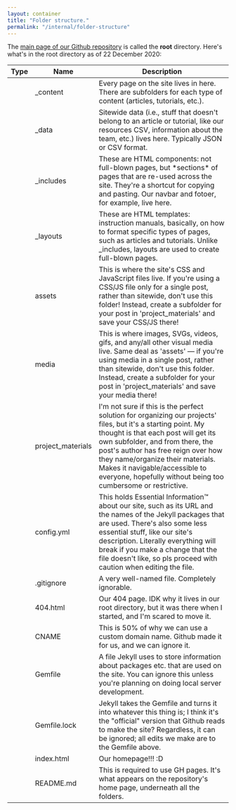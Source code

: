 ```yaml
---
layout: container
title: "Folder structure."
permalink: "/internal/folder-structure"
---
```


The <a href = "https://github.com/freethedataproject/freethedataproject.github.io" target = "_blank">main page of our Github repository</a> is called the **root** directory. Here's what's in the root directory as of 22 December 2020: 

<table class="uk-table uk-table-middle uk-table-striped uk-table-small ">
<thead>
<tr>
<th>Type</th>
<th>Name</th>
<th>Description</th>
</tr>
</thead>

<tr>
<td><span uk-icon="icon: folder"></span> </td>
<td>_content</td>
<td>Every page on the site lives in here. There are subfolders for each type of content (articles, tutorials, etc.). </td>
</tr>

<tr>
<td><span uk-icon="icon: folder"></span> </td>
<td>_data</td>
<td>Sitewide data (i.e., stuff that doesn't belong to an article or tutorial, like our resources CSV, information about the team, etc.) lives here. Typically JSON or CSV format.</td>
</tr>

<tr>
<td><span uk-icon="icon: folder"></span> </td>
<td>_includes</td>
<td>These are HTML components: not full-blown pages, but *sections* of pages that are re-used across the site. They're a shortcut for copying and pasting. Our navbar and fotoer, for example, live here. </td>
</tr>

<tr>
<td><span uk-icon="icon: folder"></span> </td>
<td>_layouts</td>
<td>These are HTML templates: instruction manuals, basically, on how to format specific types of pages, such as articles and tutorials. Unlike _includes, layouts are used to create full-blown pages.</td>
</tr>

<tr>
<td><span uk-icon="icon: folder"></span> </td>
<td>assets</td>
<td>This is where the site's CSS and JavaScript files live. If you're using a CSS/JS file only for a single post, rather than sitewide, don't use this folder! Instead, create a subfolder for your post in 'project_materials' and save your CSS/JS there!</td>
</tr>

<tr>
<td><span uk-icon="icon: folder"></span> </td>
<td>media</td>
<td>This is where images, SVGs, videos, gifs, and any/all other visual media live. Same deal as 'assets' — if you're using media in a single post, rather than sitewide, don't use this folder. Instead, create a subfolder for your post in 'project_materials' and save your media there! </td>
</tr>

<tr>
<td><span uk-icon="icon: folder"></span> </td>
<td>project_materials</td>
<td>I'm not sure if this is the perfect solution for organizing our projects' files, but it's a starting point. My thought is that each post will get its own subfolder, and from there, the post's author has free reign over how they name/organize their materials. Makes it navigable/accessible to everyone, hopefully without being too cumbersome or restrictive.</td>
</tr>

<tr>
<td><span uk-icon="icon: file-text"></span> </td>
<td>config.yml</td>
<td>This holds Essential Information™ about our site, such as its URL and the names of the Jekyll packages that are used. There's also some less essential stuff, like our site's description. Literally everything will break if you make a change that the file doesn't like, so pls proceed with caution when editing the file.</td>
</tr>

<tr>
<td><span uk-icon="icon: file-text"></span> </td>
<td>.gitignore</td>
<td>A very well-named file. Completely ignorable.</td>
</tr>

<tr>
<td><span uk-icon="icon: file-text"></span> </td>
<td>404.html</td>
<td>Our 404 page. IDK why it lives in our root directory, but it was there when I started, and I'm scared to move it.</td>
</tr>

<tr>
<td><span uk-icon="icon: file-text"></span> </td>
<td>CNAME</td>
<td>This is 50% of why we can use a custom domain name. Github made it for us, and we can ignore it.</td>
</tr>

<tr>
<td><span uk-icon="icon: file-text"></span> </td>
<td>Gemfile</td>
<td>A file Jekyll uses to store information about packages etc. that are used on the site. You can ignore this unless you're planning on doing local server development. </td>
</tr>

<tr>
<td><span uk-icon="icon: file-text"></span> </td>
<td>Gemfile.lock</td>
<td>Jekyll takes the Gemfile and turns it into whatever this thing is; I think it's the "official" version that Github reads to make the site? Regardless, it can be ignored; all edits we make are to the Gemfile above.</td>
</tr>

<tr>
<td><span uk-icon="icon: file-text"></span> </td>
<td>index.html</td>
<td> Our homepage!!! :D </td>
</tr>

<tr>
<td><span uk-icon="icon: file-text"></span> </td>
<td>README.md</td>
<td>This is required to use GH pages. It's what appears on the repository's home page, underneath all the folders. </td>
</tr>


</table>
